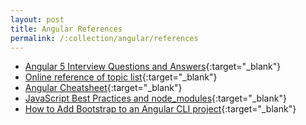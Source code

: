 ```yaml
---
layout: post
title: Angular References
permalink: /:collection/angular/references
---
```


* [Angular 5 Interview Questions and Answers](https://www.code-sample.com/2017/08/angular-5-interview-questions-and.html?m=1){:target="_blank"}
* [Online reference of topic list](https://www.java2aspire.com/courses/angular-online-training/){:target="_blank"}
* [Angular Cheatsheet](https://angular.io/guide/cheatsheet){:target="_blank"}
* [JavaScript Best Practices and node_modules](https://julie.io/writing/javascript-node-modules/){:target="_blank"}
* [How to Add Bootstrap to an Angular CLI project](https://loiane.com/2017/08/how-to-add-bootstrap-to-an-angular-cli-project/){:target="_blank"}

